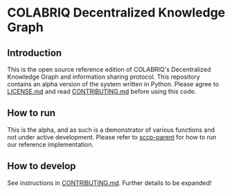 # COLABRIQ Decentralized Knowledge Graph

## Introduction

This is the open source reference edition of COLABRIQ's Decentralized Knowledge Graph and information sharing protocol. This repository contains an alpha version of the system written in Python. Please agree to [LICENSE.md](LICENSE.md) and read [CONTRIBUTING.md](CONTRIBUTING.md) before using this code.

## How to run

This is the alpha, and as such is a demonstrator of various functions and not under active development. Please refer to [sccp-parent](https://github.com/colabriq/sccp-parent) for how to run our reference implementation.

## How to develop

See instructions in [CONTRIBUTING.md](CONTRIBUTING.md).
Further details to be expanded!



